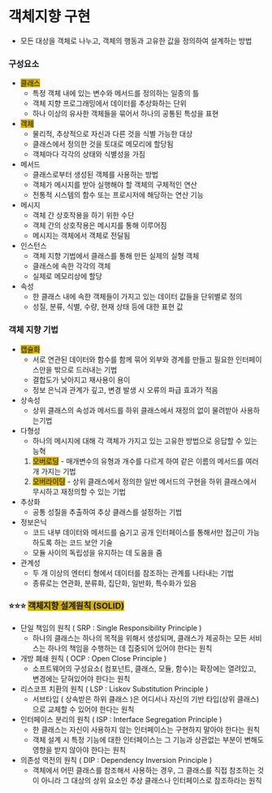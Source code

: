 # 객체지향 구현

- 모든 대상을 객체로 나누고, 객체의 행동과 고유한 값을 정의하여 설계하는 방법

### 구성요소 

- <span style="background:#d4b106">클래스</span>
	- 특정 객체 내에 있는 변수와 메서드를 정의하는 일종의 틀
	- 객체 지향 프로그래밍에서 데이터를 추상화하는 단위
	- 하나 이상의 유사한 객체들을 묶어서 하나의 공통된 특성을 표현
- <span style="background:#d4b106">객체</span>
	- 물리적, 추상적으로 자신과 다른 것을 식별 가능한 대상
	- 클래스에서 정의한 것을 토대로 메모리에 할당됨
	- 객체마다 각각의 상태와 식별성을 가짐
- 메서드
	- 클래스로부터 생성된 객체를 사용하는 방법
	- 객체가 메시지를 받아 실행해야 할 객체의 구체적인 연산
	- 전통적 시스템의 함수 또는 프로시저에 해당하는 연산 기능
- 메시지
	- 객체 간 상호작용을 하기 위한 수단
	- 객체 간의 상호작용은 메시지를 통해 이루어짐
	- 메시지는 객체에서 객체로 전달됨
- 인스턴스
	- 객체 지향 기법에서 클래스를 통해 만든 실제의 실형 객체
	- 클래스에 속한 각각의 객체
	- 실제로 메모리상에 할당
- 속성
	- 한 클래스 내에 속한 객체들이 가지고 있는 데이터 값들을 단위별로 정의
	- 성질, 분류, 식별, 수량, 현재 상태 등에 대한 표현 값


### 객체 지향 기법

- <span style="background:#d4b106">캡슐화</span>
	- 서로 연관된 데이터와 함수를 함께 묶어 외부와 경계를 만들고 필요한 인터페이스만을 밖으로 드러내는 기법
	- 결합도가 낮아지고 재사용이 용이
	- 정보 은닉과 관계가 깊고, 변경 발생 시 오류의 파급 효과가 적음
- 상속성
	- 상위 클래스의 속성과 메서드를 하위 클래스에서 재정의 없이 물려받아 사용하는기법
- 다형성
	- 하나의 메시지에 대해 각 객체가 가지고 있는 고유한 방법으로 응답할 수 있는 능혁
	1. <span style="background:#d4b106">오버로딩</span> - 매개변수의 유형과 개수를 다르게 하여 같은 이름의 메서드를 여러 개 가지는 기법
	2. <span style="background:#d4b106">오버라이딩</span> - 상위 클래스에서 정의한 일반 메서드의 구현을 하위 클래스에서 무시하고 재정의할 수 있는 기법
- 추상화
	- 공통 성질을 추출하여 추상 클래스를 설정하는 기법
- 정보은닉
	- 코드 내부 데이터와 메서드를 숨기고 공개 인터페이스를 통해서만 접근이 가능하도록 하는 코드 보안 기술
	- 모듈 사이의 독립성을 유지하는 데 도움을 줌
- 관계성
	- 두 개 이상의 엔터티 형에서 데이터를 참조하는 관계를 나타내는 기법
	- 종류로는 연관화, 분류화, 집단화, 일반화, 특수화가 있음

### ⭐️⭐️⭐️ <span style="background:#d4b106">객체지향 설계원칙 (SOLID)</span>

- 단일 책임의 원칙 ( SRP : Single Responsibility Principle )
	- 하나의 클래스는 하나의 목적을 위해서 생성되며, 클래스가 제공하는 모든 서비스는 하나의 책임을 수행하는 데 집중되어 있어야 한다는 원칙
- 개방 폐쇄 원칙 ( OCP : Open Close Principle )
	- 소프트웨어의 구성요소( 컴포넌트, 클래스, 모듈, 함수)는 확장에는 열려있고, 변경에는 닫혀있어야 한다는 원칙
- 리스코프 치환의 원칙 ( LSP : Liskov Substitution Principle )
	- 서브타입 ( 상속받은 하위 클래스 )은 어디서나 자신의 기반 타입(상위 클래스)으로 교체할 수 있어야 한다는 원칙
- 인터페이스 분리의 원칙 ( ISP : Interface Segregation Principle )
	- 한 클래스는 자신이 사용하지 않는 인터페이스는 구현하지 말아야 한다는 원칙
	- 객체 설계 시 특정 기능에 대한 인터페이스는 그 기능과 상관없는 부분이 변해도 영향을 받지 않아야 한다는 원칙
- 의존성 역전의 원칙 ( DIP : Dependency Inversion Principle )
	- 객체에서 어떤 클래스를 참조해서 사용하는 경우, 그 클래스를 직접 참조하는 것이 아니라 그 대상의 상위 요소인 추상 클래스나 인터페이스로 참조하라는 원칙